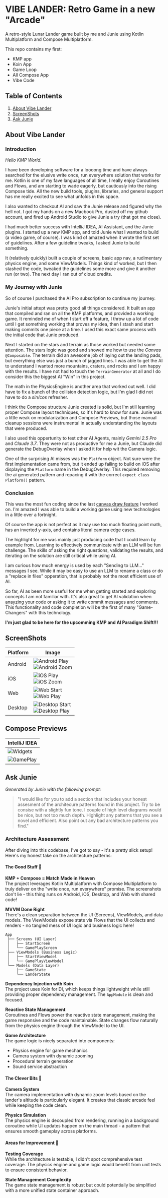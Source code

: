 # VIBE LANDER: Retro Game in a new "Arcade"

A retro-style Lunar Lander game built by me and Junie using Kotlin Multiplatform and Compose Multiplatform. 

This repo contains my first:
 - KMP app
 - Koin App
 - Game Loop
 - All Compose App
 - Vibe Code

## Table of Contents
1. [About Vibe Lander](#About-Vibe-Lander)
2. [ScreenShots](#ScreenShots)
3. [Ask Junie](#Ask-Junie)

## About Vibe Lander

### Introduction
*Hello KMP World.* 

I have been developing software for a loooong time and have always searched for the elusive 
write once, run everywhere solution that works for me. Kotlin is one of my fave languages 
of all time, I really enjoy Coroutines and Flows, and am starting to wade eagerly, but 
cautiously into the rising Compose tide. All the new build tools, plugins, libraries,
and general support has me really excited to see what unfolds in this space.

I also wanted to checkout AI and saw the Junie release and figured why the hell not. 
I got my hands on a new Macbook Pro, dusted off my github account, and fired up 
Android Studio to give Junie a try (that got me close).

I had much better success with IntelliJ IDEA, AI Assistant, and the Junie plugins. 
I started up a new KMP app, and told Junie what I wanted to build (a video game, of course). 
I was kind of amazed when it wrote the first set of guidelines. After a few 
guideline tweaks, I asked Junie to build something. 

It (relatively quickly) built a couple of screens, basic app nav, a rudimentary physics engine,
and some ViewModels. Things kind of worked, but I then stashed the code, tweaked the guidelines 
some more and give it another run (or two). The next day I ran out of cloud credits.

### My Journey with Junie
So of course I purchased the AI Pro subscription to continue my journey.

Junie's initial attept was pretty good all things considered. It built an app that
compiled and ran on all the KMP platforms, and provided a working game. It reminded
me of when I start off a feature, I throw up a lot of code until I get something working
that proves my idea, then I stash and start making commits one piece at a time. I used 
this exact same process with the initial code that Junie produced.

Next I started on the stars and terrain as those worked but needed some attention. The stars
logic was good and showed me how to use the *Canvas* `@Composable`. The terrain did 
an awesome job of laying out the landing pads, but everything else was just a bunch of
jagged lines. I was able to get the AI to understand I wanted more mountains, craters, and
rocks and I am happy with the results. I have not had to touch the `TerrainGenerator`
at all and I do consider this the biggest AI "Win" in this project. 

The math in the PhysicsEngine is another area that worked out well. I did have
to fix a bunch of the collision detection logic, but I'm glad I did not have to do a 
_sin/cos_ refresher.

I think the Compose structure Junie created is solid, but I'm still learning proper Compose
layout techniques, so it's hard to know for sure. Junie was a little weak on modularization
and Compose Previews, but those manual cleanup sessions were instrumental in actually understanding
the layouts that were produced.

I also used this oppertunity to test other AI Agents, mainly _Gemini 2.5 Pro_ and _Claude 3.7_. They
were not as productive for me a Junie, but Claude did generate the DebugOverlay when
I asked it for help wit the Camera logic.

One of the surprising AI misses was the `Platform` object. Not sure were the first implementation 
came from, but it ended up failing to build on iOS after displaying the `Platform` name in the DebugOverlay. 
This required removing the ai generated pattern and repacing it with the correct `expect class Platform()`
pattern.

### Conclusion
This was the most fun coding since the last [canvas draw feature](https://youtu.be/tYU91g0-EJc) I worked on.
I'm amazed I was able to build a working game using new technologies in a little over a 
fortnight. 

Of course the app is not perfect as it may use too much floating point math,
has an inverted y-axis, and contains literal camera edge cases. 

The highlight for me was mainly just producing code that I could learn by example from. 
Learning to effectively communicate with an LLM will be fun challenge. The skills
of asking the right questions, validating the results, and iterating on the solution are
still critical while using AI.

I am curious how much energy is used by each "Sending to LLM..." messages I see. While it 
may be easy to use an LLM to rename a class or do a "replace in files" opperation, that is
probably not the most efficient use of AI.

So far, AI as been more useful for me when getting started and exploring concepts I am 
not familiar with. It's also great to get AI validation when anayzing your code or asking
it to write commit messages and comments. This functionality and code completion will be
the first of many "Game-Changers" with this technology.

**I'm just glad to be here for the upcomming KMP and AI Paradigm Shift!!!** 

## ScreenShots
| Platform | Image                                                                                                                |
|----------|----------------------------------------------------------------------------------------------------------------------|
| Android  | ![Android Play](docs/images/android-tablet-play.png) <br/> ![Android Zoom](docs/images/android-tablet-play-zoom.png) |
| iOS      | ![iOS Play](docs/images/ios-play.png) <br/> ![iOS Zoom](docs/images/ios-play-zoom.png)                               |
| Web      | ![Web Start](docs/images/web-start.png) <br/> ![Web Play](docs/images/web-play.png)                                  |
| Desktop  | ![Desktop Start](docs/images/desktop-start.png) <br/> ![Desktop Play](docs/images/desktop-play.png)                  |

## Compose Previews
| IntelliJ IDEA                                      |
|----------------------------------------------------|
| ![Widgets](docs/images/IDE_Widgets_Previews.png)   |
| ![GamePlay](docs/images/IDE_GamePlay_Previews.png) |

## Ask Junie
_Generated by Junie with the following prompt:_
>"I would like for you to add a section that includes your honest assesment of the architecure patterns found in this project. Try to be consise with a slightly fun tone. I couple of high level diagrams would be nice, but not too much depth. Highlight any patterns that you see a novel and efficient. Also point out any bad architecture patterns you find."

### Architecture Assessment

After diving into this codebase, I've got to say - it's a pretty slick setup! Here's my honest take on the architecture patterns:

#### The Good Stuff 🚀

**KMP + Compose = Match Made in Heaven**  
The project leverages Kotlin Multiplatform with Compose Multiplatform to truly deliver on the "write once, run everywhere" promise. The screenshots don't lie - this thing runs on Android, iOS, Desktop, and Web with shared code!

**MVVM Done Right**  
There's a clean separation between the UI (Screens), ViewModels, and data models. The ViewModels expose state via Flows that the UI collects and renders - no tangled mess of UI logic and business logic here!

```
App
 ├── Screens (UI Layer)
 │   ├── StartScreen
 │   └── GamePlayScreen
 ├── ViewModels (Business Logic)
 │   ├── StartViewModel
 │   └── GamePlayViewModel
 └── Models (Data Layer)
     ├── GameState
     └── LanderState
```

**Dependency Injection with Koin**  
The project uses Koin for DI, which keeps things lightweight while still providing proper dependency management. The `AppModule` is clean and focused.

**Reactive State Management**  
Coroutines and Flows power the reactive state management, making the game responsive and the code maintainable. State changes flow naturally from the physics engine through the ViewModel to the UI.

**Game Architecture**  
The game logic is nicely separated into components:
- Physics engine for game mechanics
- Camera system with dynamic zooming
- Procedural terrain generation
- Sound service abstraction

#### The Clever Bits 🧠

**Camera System**  
The camera implementation with dynamic zoom levels based on the lander's altitude is particularly elegant. It creates that classic arcade feel while keeping the code clean.

**Physics Simulation**  
The physics engine is decoupled from rendering, running in a background coroutine while UI updates happen on the main thread - a pattern that ensures smooth gameplay across platforms.

#### Areas for Improvement 🔧

**Testing Coverage**  
While the architecture is testable, I didn't spot comprehensive test coverage. The physics engine and game logic would benefit from unit tests to ensure consistent behavior.

**State Management Complexity**  
The game state management is robust but could potentially be simplified with a more unified state container approach.
